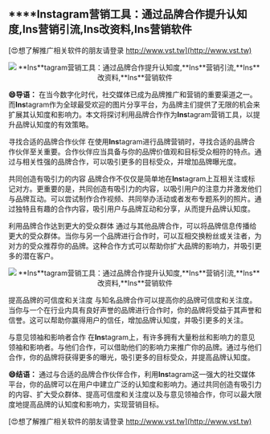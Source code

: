## ****Ins**tagram营销工具：通过品牌合作提升认知度,**Ins**营销引流,**Ins**改资料,**Ins**营销软件**

[😍想了解推广相关软件的朋友请登录 http://www.vst.tw](http://www.vst.tw)

 <center><img src="https://vst.tw/MP4/tuiguang/png/1.png" alt="**Ins**tagram营销工具：通过品牌合作提升认知度,**Ins**营销引流,**Ins**改资料,**Ins**营销软件"></center>

**😄导语：**
在当今数字化时代，社交媒体已成为品牌推广和营销的重要渠道之一。而**Ins**tagram作为全球最受欢迎的图片分享平台，为品牌主们提供了无限的机会来扩展其认知度和影响力。本文将探讨利用品牌合作作为**Ins**tagram营销工具，以提升品牌认知度的有效策略。

寻找合适的品牌合作伙伴
在使用**Ins**tagram进行品牌营销时，寻找合适的品牌合作伙伴至关重要。合作伙伴应当具备与你的品牌价值观和目标受众相符的特点。通过与相关性强的品牌合作，可以吸引更多的目标受众，并增加品牌曝光度。

共同创造有吸引力的内容
品牌合作不仅仅是简单地在**Ins**tagram上互相关注或标记对方。更重要的是，共同创造有吸引力的内容，以吸引用户的注意力并激发他们与品牌互动。可以尝试制作合作视频、共同举办活动或者发布专题系列的照片。通过独特且有趣的合作内容，吸引用户与品牌互动和分享，从而提升品牌认知度。

利用品牌合作达到更大的受众群体
通过与其他品牌合作，可以将品牌信息传播给更大的受众群体。当你与另一个品牌进行合作时，可以互相交换粉丝或关注者，为对方的受众推荐你的品牌。这种合作方式可以帮助你扩大品牌的影响力，并吸引更多的潜在客户。

 <center><img src="https://vst.tw/MP4/tuiguang/png/2.png" alt="**Ins**tagram营销工具：通过品牌合作提升认知度,**Ins**营销引流,**Ins**改资料,**Ins**营销软件"></center>

提高品牌的可信度和关注度
与知名品牌合作可以提高你的品牌可信度和关注度。当你与一个在行业内具有良好声誉的品牌进行合作时，你的品牌将受益于其声誉和信誉。这可以帮助你赢得用户的信任，增加品牌认知度，并吸引更多的关注。

与意见领袖和影响者合作
在**Ins**tagram上，有许多拥有大量粉丝和影响力的意见领袖和影响者。与他们合作，可以借助他们的影响力来推广你的品牌。通过与他们合作，你的品牌将获得更多的曝光，吸引更多的目标受众，并提高品牌认知度。

**😄结语：**
通过与合适的品牌合作伙伴合作，利用**Ins**tagram这一强大的社交媒体平台，你的品牌可以在用户中建立广泛的认知度和影响力。通过共同创造有吸引力的内容、扩大受众群体、提高可信度和关注度以及与意见领袖合作，你可以最大限度地提高品牌的认知度和影响力，实现营销目标。

[😍想了解推广相关软件的朋友请登录 http://www.vst.tw](http://www.vst.tw)



